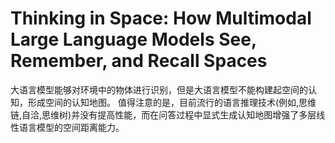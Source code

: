 # Thinking in Space: How Multimodal Large Language Models  See, Remember, and Recall Spaces
大语言模型能够对环境中的物体进行识别，但是大语言模型不能构建起空间的认知，形成空间的认知地图。
值得注意的是，目前流行的语言推理技术(例如,思维链,自洽,思维树)并没有提高性能，而在问答过程中显式生成认知地图增强了多层线性语言模型的空间距离能力。
